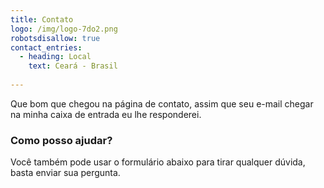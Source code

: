 ```yaml
---
title: Contato
logo: /img/logo-7do2.png
robotsdisallow: true
contact_entries:
  - heading: Local
    text: Ceará - Brasil
    
---
```

Que bom que chegou na página de contato, assim que seu e-mail chegar na minha caixa de entrada eu lhe responderei.

<h3 class="f4 b lh-title mb2">Como posso ajudar?</h3>

Você também pode usar o formulário abaixo para tirar qualquer dúvida, basta enviar sua pergunta.
